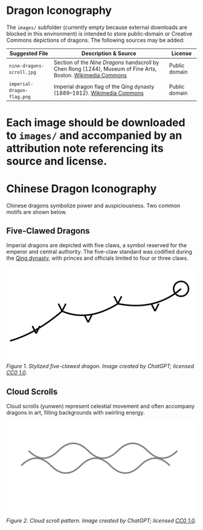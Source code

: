 # Dragon Iconography

The `images/` subfolder (currently empty because external downloads are blocked in this environment) is intended to store public‑domain or Creative Commons depictions of dragons. The following sources may be added:

| Suggested File | Description & Source | License |
|---|---|---|
| `nine-dragons-scroll.jpg` | Section of the *Nine Dragons* handscroll by Chen Rong (1244), Museum of Fine Arts, Boston. [Wikimedia Commons](https://commons.wikimedia.org/wiki/File:Chen_Rong_-_Nine_Dragons_scroll_-_Google_Art_Project.jpg) | Public domain |
| `imperial-dragon-flag.png` | Imperial dragon flag of the Qing dynasty (1889–1912). [Wikimedia Commons](https://commons.wikimedia.org/wiki/File:Flag_of_the_Qing_dynasty_(1889-1912).svg) | Public domain |

Each image should be downloaded to `images/` and accompanied by an attribution note referencing its source and license.
=======
# Chinese Dragon Iconography

Chinese dragons symbolize power and auspiciousness. Two common motifs are shown below.

## Five-Clawed Dragons
Imperial dragons are depicted with five claws, a symbol reserved for the emperor and central authority. The five-claw standard was codified during the [Qing dynasty](../Historical-Timeline/README.md#qing-dynasty), with princes and officials limited to four or three claws.

![Five-clawed dragon](images/five-clawed-dragon.svg)
*Figure 1. Stylized five-clawed dragon. Image created by ChatGPT; licensed [CC0 1.0](https://creativecommons.org/publicdomain/zero/1.0/).* 

## Cloud Scrolls
Cloud scrolls (yunwen) represent celestial movement and often accompany dragons in art, filling backgrounds with swirling energy.

![Cloud scrolls](images/cloud-scrolls.svg)
*Figure 2. Cloud scroll pattern. Image created by ChatGPT; licensed [CC0 1.0](https://creativecommons.org/publicdomain/zero/1.0/).* 
